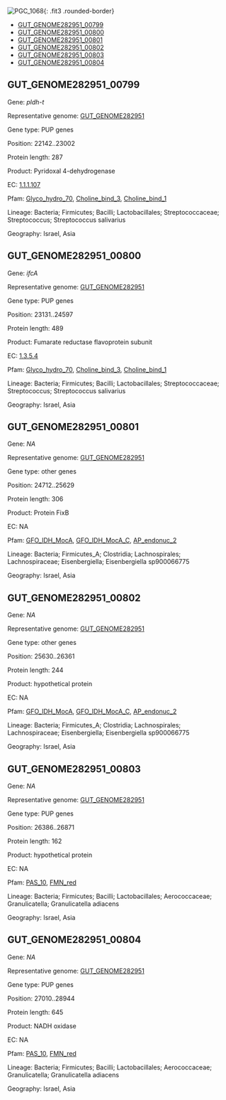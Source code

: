 ![PGC_1068](../static/images/Clusters_figure/PGC_1068.jpg){: .fit3 .rounded-border}

<ul id="myTab" class="nav nav-tabs">
  <li class="active">
        <a href="#tab1" data-toggle="tab">GUT_GENOME282951_00799</a>
  </li>
<li><a href="#tab2" data-toggle="tab">GUT_GENOME282951_00800</a></li>
<li><a href="#tab3" data-toggle="tab">GUT_GENOME282951_00801</a></li>
<li><a href="#tab4" data-toggle="tab">GUT_GENOME282951_00802</a></li>
<li><a href="#tab5" data-toggle="tab">GUT_GENOME282951_00803</a></li>
<li><a href="#tab6" data-toggle="tab">GUT_GENOME282951_00804</a></li>
</ul>

<div id="myTabContent" class="tab-content">
  <div class="tab-pane fade in active" id="tab1">

<h2 id="GUT_GENOME282951_00799">GUT_GENOME282951_00799</h2>
<p>Gene: <em>pldh-t</em>
<p>Representative genome: <a href="https://www.ebi.ac.uk/metagenomics/genomes/MGYG-HGUT-00113">GUT_GENOME282951</a></p>
<p>Gene type: PUP genes</p>
<p>Position: 22142..23002</p>
<p>Protein length: 287</p>
<p>Product: Pyridoxal 4-dehydrogenase</p>
<p>EC: <a href="https://www.brenda-enzymes.org/enzyme.php?ecno=1.1.1.107">1.1.1.107</a></p>
<p>Pfam: <a href="http://pfam.xfam.org/family/Glyco_hydro_70">Glyco_hydro_70</a>, <a href="http://pfam.xfam.org/family/Choline_bind_3">Choline_bind_3</a>, <a href="http://pfam.xfam.org/family/Choline_bind_1">Choline_bind_1</a></p>
<p>Lineage: Bacteria; Firmicutes; Bacilli; Lactobacillales; Streptococcaceae; Streptococcus; Streptococcus salivarius</p>
<p>Geography: Israel, Asia</p>
  </div>

  <div class="tab-pane fade" id="tab2">

<h2 id="GUT_GENOME282951_00800">GUT_GENOME282951_00800</h2>
<p>Gene: <em>ifcA</em></p>
<p>Representative genome: <a href="https://www.ebi.ac.uk/metagenomics/genomes/MGYG-HGUT-00113">GUT_GENOME282951</a></p>
<p>Gene type: PUP genes</p>
<p>Position: 23131..24597</p>
<p>Protein length: 489</p>
<p>Product: Fumarate reductase flavoprotein subunit</p>
<p>EC: <a href="https://www.brenda-enzymes.org/enzyme.php?ecno=1.3.5.4">1.3.5.4</a></p>
<p>Pfam: <a href="http://pfam.xfam.org/family/Glyco_hydro_70">Glyco_hydro_70</a>, <a href="http://pfam.xfam.org/family/Choline_bind_3">Choline_bind_3</a>, <a href="http://pfam.xfam.org/family/Choline_bind_1">Choline_bind_1</a></p>
<p>Lineage: Bacteria; Firmicutes; Bacilli; Lactobacillales; Streptococcaceae; Streptococcus; Streptococcus salivarius</p>
<p>Geography: Israel, Asia</p>

  </div>
  <div class="tab-pane fade" id="tab3">

<h2 id="GUT_GENOME282951_00801">GUT_GENOME282951_00801</h2>
<p>Gene: <em>NA</em></p>
<p>Representative genome: <a href="https://www.ebi.ac.uk/metagenomics/genomes/MGYG-HGUT-03702">GUT_GENOME282951</a></p>
<p>Gene type: other genes</p>
<p>Position: 24712..25629</p>
<p>Protein length: 306</p>
<p>Product: Protein FixB</p>
<p>EC: NA</p>
<p>Pfam: <a href="http://pfam.xfam.org/family/GFO_IDH_MocA">GFO_IDH_MocA</a>, <a href="http://pfam.xfam.org/family/GFO_IDH_MocA_C">GFO_IDH_MocA_C</a>, <a href="http://pfam.xfam.org/family/AP_endonuc_2">AP_endonuc_2</a></p>
<p>Lineage: Bacteria; Firmicutes_A; Clostridia; Lachnospirales; Lachnospiraceae; Eisenbergiella; Eisenbergiella sp900066775</p>
<p>Geography: Israel, Asia</p>

  </div>
  <div class="tab-pane fade" id="tab4">

<h2 id="GUT_GENOME282951_00802">GUT_GENOME282951_00802</h2>
<p>Gene: <em>NA</em></p>
<p>Representative genome: <a href="https://www.ebi.ac.uk/metagenomics/genomes/MGYG-HGUT-03702">GUT_GENOME282951</a></p>
<p>Gene type: other genes</p>
<p>Position: 25630..26361</p>
<p>Protein length: 244</p>
<p>Product: hypothetical protein</p>
<p>EC: NA</p>
<p>Pfam: <a href="http://pfam.xfam.org/family/GFO_IDH_MocA">GFO_IDH_MocA</a>, <a href="http://pfam.xfam.org/family/GFO_IDH_MocA_C">GFO_IDH_MocA_C</a>, <a href="http://pfam.xfam.org/family/AP_endonuc_2">AP_endonuc_2</a></p>
<p>Lineage: Bacteria; Firmicutes_A; Clostridia; Lachnospirales; Lachnospiraceae; Eisenbergiella; Eisenbergiella sp900066775</p>
<p>Geography: Israel, Asia</p>

  </div>
  <div class="tab-pane fade" id="tab5">

<h2 id="GUT_GENOME282951_00803">GUT_GENOME282951_00803</h2>
<p>Gene: <em>NA</em></p>
<p>Representative genome: <a href="https://www.ebi.ac.uk/metagenomics/genomes/MGYG-HGUT-04316">GUT_GENOME282951</a></p>
<p>Gene type: PUP genes</p>
<p>Position: 26386..26871</p>
<p>Protein length: 162</p>
<p>Product: hypothetical protein</p>
<p>EC: NA</p>
<p>Pfam: <a href="http://pfam.xfam.org/family/PAS_10">PAS_10</a>, <a href="http://pfam.xfam.org/family/FMN_red">FMN_red</a></p>
<p>Lineage: Bacteria; Firmicutes; Bacilli; Lactobacillales; Aerococcaceae; Granulicatella; Granulicatella adiacens</p>
<p>Geography: Israel, Asia</p>

  </div>
  <div class="tab-pane fade" id="tab6">

<h2 id="GUT_GENOME282951_00804">GUT_GENOME282951_00804</h2>
<p>Gene: <em>NA</em></p>
<p>Representative genome: <a href="https://www.ebi.ac.uk/metagenomics/genomes/MGYG-HGUT-04316">GUT_GENOME282951</a></p>
<p>Gene type: PUP genes</p>
<p>Position: 27010..28944</p>
<p>Protein length: 645</p>
<p>Product: NADH oxidase</p>
<p>EC: NA</p>
<p>Pfam: <a href="http://pfam.xfam.org/family/PAS_10">PAS_10</a>, <a href="http://pfam.xfam.org/family/FMN_red">FMN_red</a></p>
<p>Lineage: Bacteria; Firmicutes; Bacilli; Lactobacillales; Aerococcaceae; Granulicatella; Granulicatella adiacens</p>
<p>Geography: Israel, Asia</p>

  </div>
</div>
